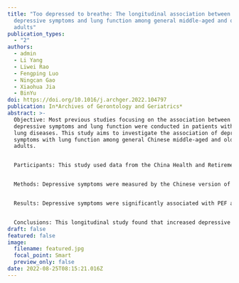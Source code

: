 ```yaml
---
title: "Too depressed to breathe: The longitudinal association between
  depressive symptoms and lung function among general middle-aged and older
  adults"
publication_types:
  - "2"
authors:
  - admin
  - Li Yang
  - Liwei Rao
  - Fengping Luo
  - Ningcan Gao
  - Xiaohua Jia
  - BinYu
doi: https://doi.org/10.1016/j.archger.2022.104797
publication: In*Archives of Gerontology and Geriatrics*
abstract: >-
  Objective: Most previous studies focusing on the association between
  depressive symptoms and lung function were conducted in patients with chronic
  lung diseases. This study aims to investigate the association of depressive
  symptoms with lung function among general Chinese middle-aged and older
  adults.


  Participants: This study used data from the China Health and Retirement Longitudinal Study (CHARLS). Analyses were conducted with data from three waves (2011, 2013, and 2015) and restricted to those respondents aged 45 and older. Finally, 9487 individuals [mean age (SD) = 58.47 (9.19); female, 53.1%] were included in analysis.


  Methods: Depressive symptoms were measured by the Chinese version of 10-item Center for Epidemiological Studies Depression Scale (CESD-10). Lung function was assessed by peak expiratory flow (PEF). Two-level linear mixed growth models were used to evaluate the longitudinal association between depressive symptoms and PEF.


  Results: Depressive symptoms were significantly associated with PEF among general middle-aged and older adults (b = 1.85, p < 0.001) after adjusting for multiple confounding factors. A significant interaction between depressive symptoms and gender was found (b = 1.29, p < 0.001). The association between depressive symptoms and PEF was greater for men (b = 2.36, p < 0.001) than for women (b = 1.46, p < 0.001).


  Conclusions: This longitudinal study found that increased depressive symptoms were associated with reduced PEF in middle-aged and older adults in China. Compared with women, men with a higher level of depressive symptoms experienced a greater decrement in PEF. Our findings suggest that it is possible to reduce the effects of PEF by improving psychological health among general middle-aged and older populations.
draft: false
featured: false
image:
  filename: featured.jpg
  focal_point: Smart
  preview_only: false
date: 2022-08-25T08:15:21.016Z
---
```

